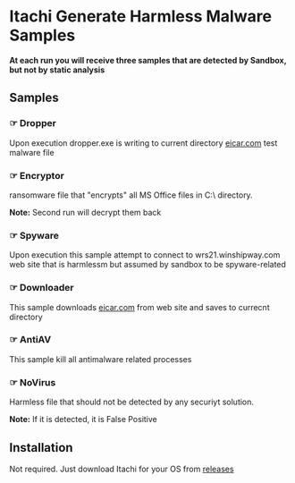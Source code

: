# Itachi Generate Harmless Malware Samples

**At each run you will receive three samples that are detected by Sandbox, but not by static analysis**

## Samples

### &#x261E; Dropper

Upon execution dropper.exe is writing to current directory [eicar.com](https://www.eicar.com/download-anti-malware-testfile/) test malware file

### &#x261E; Encryptor

ransomware file that "encrypts" all MS Office files in C:\ directory.

**Note:** Second run will decrypt them back

### &#x261E; Spyware

Upon execution this sample attempt to connect to wrs21.winshipway.com web site that is harmlessm but assumed by sandbox to be spyware-related

### &#x261E; Downloader

This sample downloads [eicar.com](https://www.eicar.com/download-anti-malware-testfile/) from web site and saves to currecnt directory

### &#x261E; AntiAV

This sample kill all antimalware related processes

 ### &#x261E; NoVirus

Harmless file that should not be detected by any securiyt solution.

**Note:** If it is detected, it is False Positive

## Installation
Not required. Just download Itachi for your OS from [releases](https://github.com/mpkondrashin/itachi/releases) 

